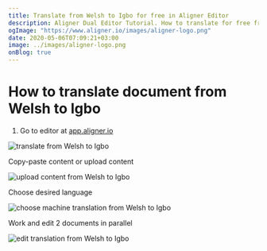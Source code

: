 ```yaml
---
title: Translate from Welsh to Igbo for free in Aligner Editor
description: Aligner Dual Editor Tutorial. How to translate for free from Welsh to Igbo. Aligner is multilingual document management platform. 
ogImage: "https://www.aligner.io/images/aligner-logo.png"
date: 2020-05-06T07:09:21+03:00
image: ../images/aligner-logo.png
onBlog: true
---
```


# How to translate document from Welsh to Igbo

1. Go to editor at [app.aligner.io](https://app.aligner.io "Aligner App web page")

![translate from Welsh to Igbo](../aligner-blank-editor.png "translate from Welsh to Igbo")

Copy-paste content or upload content

![upload content from Welsh to Igbo](../aligner-uploaded-document.png "upload content from Welsh to Igbo")

Choose desired language

![choose machine translation from Welsh to Igbo](../aligner-language-dropdown.png "choose machine translation from Welsh to Igbo")

Work and edit 2 documents in parallel

![edit translation from Welsh to Igbo](../aligner-double-sitded-editor.png "edit translation from Welsh to Igbo")

